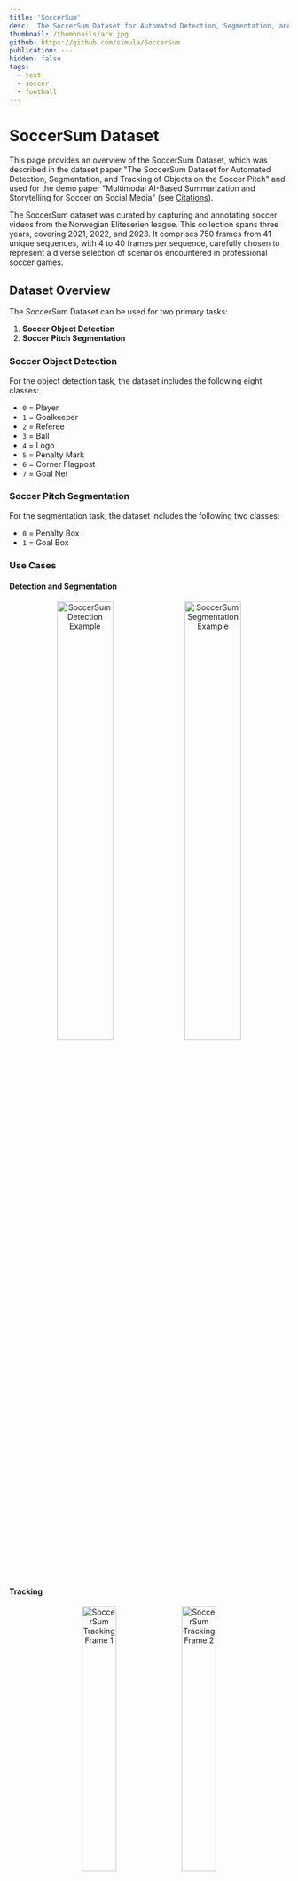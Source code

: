 ```yaml
---
title: 'SoccerSum'
desc: 'The SoccerSum Dataset for Automated Detection, Segmentation, and Tracking of Objects on the Soccer Pitch'
thumbnail: /thumbnails/arx.jpg
github: https://github.com/simula/SoccerSum
publication: ---
hidden: false
tags:
  - text
  - soccer
  - football
---
```


# SoccerSum Dataset

This page provides an overview of the SoccerSum Dataset, which was described in the dataset paper "The SoccerSum Dataset for Automated Detection, Segmentation, and Tracking of Objects on the Soccer Pitch" and used for the demo paper "Multimodal AI-Based Summarization and Storytelling for Soccer on Social Media" (see [Citations](#citations)). 

The SoccerSum dataset was curated by capturing and annotating soccer videos from the Norwegian Eliteserien league. This collection spans three years, covering 2021, 2022, and 2023. It comprises 750 frames from 41 unique sequences, with 4 to 40 frames per sequence, carefully chosen to represent a diverse selection of scenarios encountered in professional soccer games.

## Dataset Overview

The SoccerSum Dataset can be used for two primary tasks:

1. **Soccer Object Detection**
2. **Soccer Pitch Segmentation**

### Soccer Object Detection

For the object detection task, the dataset includes the following eight classes:

- `0` = Player
- `1` = Goalkeeper
- `2` = Referee
- `3` = Ball
- `4` = Logo
- `5` = Penalty Mark
- `6` = Corner Flagpost
- `7` = Goal Net

### Soccer Pitch Segmentation

For the segmentation task, the dataset includes the following two classes:

- `0` = Penalty Box
- `1` = Goal Box


### Use Cases

#### Detection and Segmentation

<p align="center">
  <img src="https://kumi.no/sample_vidoes/Det_exp_1.jpg" alt="SoccerSum Detection Example" style="width: 45%;">
  <img src="https://kumi.no/sample_vidoes/Seg_exp_1.jpg" alt="SoccerSum Segmentation Example" style="width: 45%;">
</p>

#### Tracking

<p align="center">
  <img src="https://kumi.no/sample_vidoes/tracking-1.jpg" alt="SoccerSum Tracking Frame 1" style="width: 35%;">
  <img src="https://kumi.no/sample_vidoes/tracking-2.jpg" alt="SoccerSum Tracking Frame 2" style="width: 35%;">
</p>

## Accessing the Dataset

The dataset is available on Zenodo: https://zenodo.org/records/10612084.

## Additional Resources

Additional resources related to SoccerSum can be found under: https://github.com/simula/SoccerSum/.

## Terms of Use

The dataset is fully open for research and educational purposes. Use of the dataset for competitions or commercial purposes requires prior written permission. References to the related articles must be included in all documents and papers that use, refer to, or report experimental results from this dataset.

## Citations

### MMSys 2024 ODS Track Paper

<pre><code>
@incollection{Houshmand_MMSYS_ODS,
  author = {Houshmand Sarkhoosh, Mehdi and Midoglu, Cise and Shafiee Sabet, Saeed and Halvorsen, P{\aa}l},
  title = {{The SoccerSum Dataset for Automated Detection, Segmentation, and Tracking of Objects on the Soccer Pitch}},
  booktitle = {{MMSys'24 : The 15th ACM Multimedia Systems Conference}},
  year = {2024},
  month = apr,
  date = {2024-04-15},
  urldate = {2024-04-15},
  isbn = {979-8-4007-0412-3/24/04},
  publisher = {Association for Computing Machinery},
  address = {New York, NY, USA},
  doi = {10.1145/3625468.3652180}
}
</code></pre>

### MMSys 2024 Demo Track Paper

<pre><code>
@incollection{Houshmand_MMSYS_demo,
  author = {Houshmand Sarkhoosh, Mehdi and Midoglu, Cise and Shafiee Sabet, Saeed and Halvorsen, P{\aa}l},
  title = {{Multimodal AI-Based Summarization and Storytelling for Soccer on Social Media}},
  booktitle = {{MMSys'24 : The 15th ACM Multimedia Systems Conference}},
  year = {2024},
  month = apr,
  date = {2024-04-15},
  urldate = {2024-04-15},
  isbn = {979-8-4007-0412-3/24/04},
  publisher = {Association for Computing Machinery},
  address = {New York, NY, USA},
  doi = {10.1145/3625468.3652197}
}
</code></pre>


## Contact

For any questions regarding the dataset, or to discuss potential collaboration and joint research opportunities, please contact the following people:

- Mehdi Houshmand: mehdihou@oslomet.no
- Cise Midoglu: cise@simula.no
- Pål Halvorsen: paalh@simula.no
